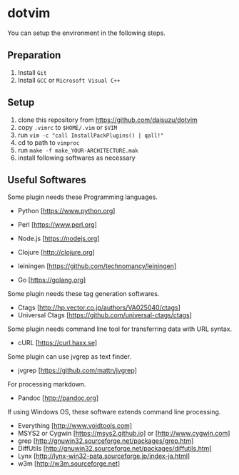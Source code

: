 dotvim
======
You can setup the environment in the following steps.

Preparation
-----------
1. Install `Git`
2. Install `GCC` or `Microsoft Visual C++`

Setup
-----
1. clone this repository from https://github.com/daisuzu/dotvim
2. copy `.vimrc` to `$HOME/.vim` or `$VIM`
3. run `vim -c "call InstallPackPlugins() | qall!"`
4. cd to path to `vimproc`
5. run `make -f make_YOUR-ARCHITECTURE.mak`
6. install following softwares as necessary

Useful Softwares
----------------
Some plugin needs these Programming languages.

* Python [https://www.python.org]

* Perl [https://www.perl.org]

* Node.js [https://nodejs.org]

* Clojure [http://clojure.org]
* leiningen [https://github.com/technomancy/leiningen]

* Go [https://golang.org]


Some plugin needs these tag generation softwares.

* Ctags [http://hp.vector.co.jp/authors/VA025040/ctags]
* Universal Ctags [https://github.com/universal-ctags/ctags]


Some plugin needs command line tool for transferring data with URL syntax.

* cURL [https://curl.haxx.se]


Some plugin can use jvgrep as text finder.

* jvgrep [https://github.com/mattn/jvgrep]


For processing markdown.

* Pandoc [http://pandoc.org]


If using Windows OS, these software extends command line processing.

* Everything [http://www.voidtools.com]
* MSYS2 or Cygwin [https://msys2.github.io] or [http://www.cygwin.com]
* grep [http://gnuwin32.sourceforge.net/packages/grep.htm]
* DiffUtils  [http://gnuwin32.sourceforge.net/packages/diffutils.htm]
* Lynx [http://lynx-win32-pata.sourceforge.jp/index-ja.html]
* w3m [http://w3m.sourceforge.net]
